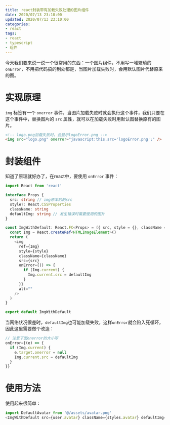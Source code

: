 ```yaml
---
title: react封装带有加载失败处理的图片组件
date: 2020/07/13 23:10:00
updated: 2020/07/13 23:10:00
categories: 
- react
tags: 
- react
- typescript
- 组件
---
```


今天我们要来说一说一个很常用的东西：一个图片组件，不用写一堆繁琐的 `onError`，不用把代码搞的到处都是，当图片加载失败时，会用默认图片代替原来的图。

# 实现原理
`img` 标签有一个 `onerror` 事件，当图片加载失败时就会执行这个事件，我们只要在这个事件中，替换图片的 `src` 属性，就可以在加载失败时用默认图替换原有的图片。

```html
<!-- logo.png加载失败时，会显示logoError.png -->
<img src="logo.png" onerror="javascript:this.src='logoError.png';" />
```

# 封装组件
知道了原理就好办了，在react中，要使用 `onError` 事件：

```typescript
import React from 'react'

interface Props {
  src: string // img原本的的src
  style?: React.CSSProperties
  className: string
  defaultImg: string // 发生错误时需要使用的图片
}

const ImgWithDefault: React.FC<Props> = ({ src, style = {}, className = '', defaultImg }) => {
  const Img = React.createRef<HTMLImageElement>()
  return (
    <img
      ref={Img}
      style={style}
      className={className}
      src={src}
      onError={() => {
        if (Img.current) {
          Img.current.src = defaultImg
        }
      }}
      alt=""
    />
  )
}

export default ImgWithDefault
```

当网络状况很差时，`defaultImg`也可能加载失败，这样`onError`就会陷入死循环，因此这里需要做个改造：

```javascript
// 注意下面onerror的大小写
onError={(e) => {
  if (Img.current) {
    e.target.onerror = null
    Img.current.src = defaultImg
  }
}}
```

# 使用方法
使用起来很简单：

```javascript
import DefaultAvatar from '@/assets/avatar.png'
<ImgWithDefault src={user.avatar} className={styles.avatar} defaultImg={DefaultAvatar} />
```
